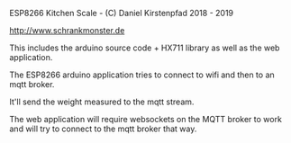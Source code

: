 ESP8266 Kitchen Scale - (C) Daniel Kirstenpfad 2018 - 2019

http://www.schrankmonster.de

This includes the arduino source code + HX711 library as well as the web application.

The ESP8266 arduino application tries to connect to wifi and then to an mqtt broker.

It'll send the weight measured to the mqtt stream.

The web application will require websockets on the MQTT broker to work and will try to
connect to the mqtt broker that way.


